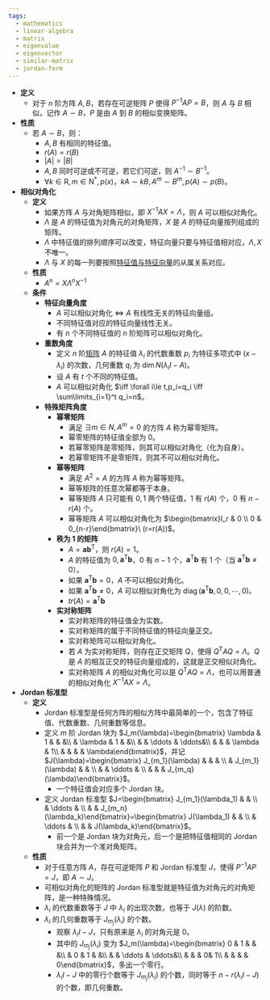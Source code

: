 ```yaml
---
tags:
  - mathematics
  - linear-algebra
  - matrix
  - eigenvalue
  - eigenvector
  - similar-matrix
  - jordan-form
---
```

- **定义**
    - 对于 $n$ 阶方阵 $A,B$，若存在可逆矩阵 $P$ 使得 $P^{-1}AP=B$，则 $A$ 与 $B$ 相似，记作 $A\sim B$，$P$ 是由 $A$ 到 $B$ 的相似变换矩阵。
- **性质**
    - 若 $A\sim B$，则：
        - $A,B$ 有相同的特征值。
        - $r(A)=r(B)$
        - $|A|=|B|$
        - $A,B$ 同时可逆或不可逆，若它们可逆，则 $A^{-1}\sim B^{-1}$。
        - $\forall k\in\mathrm R,m\in\mathrm N^*,p(x)$，$kA\sim kB,A^m\sim B^m,p(A)\sim p(B)$。
- **相似对角化** <span id="sbr8c0"></span>
    - **定义**
        - 如果方阵 $A$ 与对角矩阵相似，即 $X^{-1}AX=\Lambda$，则 $A$ 可以相似对角化。
        - $\Lambda$ 是 $A$ 的特征值为对角元的对角矩阵，$X$ 是 $A$ 的特征向量按列组成的矩阵。
        - $\Lambda$ 中特征值的排列顺序可以改变，特征向量只要与特征值相对应，$\Lambda,X$ 不唯一。
        - $\Lambda$ 与 $X$ 的每一列要按照[特征值与特征向量](/notes/docs/mathematics/linear-algrbra/eigenvalue-and-eigenvector)的从属关系对应。
    - **性质**
        - $A^n=X\Lambda^nX^{-1}$
    - **条件**
        - **特征向量角度**
            - $A$ 可以相似对角化 $\iff$ $A$ 有线性无关的特征向量组。
            - 不同特征值对应的特征向量线性无关。
            - 有 $n$ 个不同特征值的 $n$ 阶矩阵可以相似对角化。
        - **重数角度**
            - 定义 $n$ 阶[矩阵](/notes/docs/mathematics/linear-algrbra/matrix) $A$ 的特征值 $\lambda_i$ 的代数重数 $p_i$ 为特征多项式中 $(x-\lambda_i)$ 的次数，几何重数 $q_i$ 为 $\dim N(\lambda_iI-A)$。
            - 设 $A$ 有 $t$ 个不同的特征值。
            - $A$ 可以相似对角化 $\iff \forall i\le t,p_i=q_i \iff \sum\limits_{i=1}^t q_i=n$。
        - **特殊矩阵角度**
            - **幂零矩阵**
                - 满足 $\exists m\in N,A^m=0$ 的方阵 $A$ 称为幂零矩阵。
                - 幂零矩阵的特征值全部为 $0$。
                - 若幂零矩阵是零矩阵，则其可以相似对角化（化为自身）。
                - 若幂零矩阵不是零矩阵，则其不可以相似对角化。
            - **幂等矩阵**
                - 满足 $A^2=A$ 的方阵 $A$ 称为幂等矩阵。
                - 幂等矩阵的任意次幂都等于本身。
                - 幂等矩阵 $A$ 只可能有 $0,1$ 两个特征值，$1$ 有 $r(A)$ 个，$0$ 有 $n-r(A)$ 个。
                - 幂等矩阵 $A$ 可以相似对角化为 $\begin{bmatrix}I_r & 0 \\ 0 & 0_{n-r}\end{bmatrix}\ (r=r(A))$。
            - **秩为 1 的矩阵**
                - $A=\boldsymbol a\boldsymbol b^{\mathrm T}$，则 $r(A)=1$。
                - $A$ 的特征值为 $0,\boldsymbol a^{\mathrm T}\boldsymbol b$，$0$ 有 $n-1$ 个，$\boldsymbol a^{\mathrm T}\boldsymbol b$ 有 $1$ 个（当 $\boldsymbol a^{\mathrm T}\boldsymbol b\ne 0$）。
                - 如果 $\boldsymbol a^{\mathrm T}\boldsymbol b=0$，$A$ 不可以相似对角化。
                - 如果 $\boldsymbol a^{\mathrm T}\boldsymbol b\ne 0$，$A$ 可以相似对角化为 $\operatorname{diag}(\boldsymbol a^{\mathrm T}\boldsymbol b,0,0,\cdots,0)$。
                - $tr(A)=\boldsymbol a^{\mathrm T}\boldsymbol b$
            - **实对称矩阵**
                - 实对称矩阵的特征值全为实数。
                - 实对称矩阵的属于不同特征值的特征向量正交。
                - 实对称矩阵可以相似对角化。
                - 若 $A$ 为实对称矩阵，则存在正交矩阵 $Q$，使得 $Q^{\mathrm T}AQ=\Lambda$。$Q$ 是 $A$ 的相互正交的特征向量组成的，这就是正交相似对角化。
                - 实对称矩阵 $A$ 的相似对角化可以是 $Q^{\mathrm T}AQ=\Lambda$，也可以用普通的相似对角化 $X^{-1}AX=\Lambda$。
- **Jordan 标准型**
    - **定义**
        - Jordan 标准型是任何方阵的相似方阵中最简单的一个，包含了特征值、代数重数、几何重数等信息。
        - 定义 $m$ 阶 Jordan 块为 $J_m(\lambda)=\begin{bmatrix} \lambda & 1 &  & &\\  & \lambda & 1 & &\\  &  & \ddots &  \ddots&\\  &  &  & \lambda & 1\\  &  &  &  & \lambda\end{bmatrix}$，并记 $J(\lambda)=\begin{bmatrix} J_{m_1}(\lambda) &  &  & \\  & J_{m_1}(\lambda) &  & \\  &  & \ddots & \\  &  &  & J_{m_q}(\lambda)\end{bmatrix}$。
            - 一个特征值会对应多个 Jordan 块。
        - 定义 Jordan 标准型 $J=\begin{bmatrix} J_{m_1}(\lambda_1) &  & \\  & \ddots & \\  &  & J_{m_n}(\lambda_k)\end{bmatrix}=\begin{bmatrix} J(\lambda_1) &  & \\  & \ddots & \\  &  & J(\lambda_k)\end{bmatrix}$。
            - 前一个是 Jordan 块为对角元，后一个是把特征值相同的 Jordan 块合并为一个准对角矩阵。
    - **性质**
        - 对于任意方阵 $A$，存在可逆矩阵 $P$ 和 Jordan 标准型 $J$，使得 $P^{-1}AP=J$，即 $A\sim J$。
        - 可相似对角化的矩阵的 Jordan 标准型就是特征值为对角元的对角矩阵，是一种特殊情况。
        - $\lambda_i$ 的代数重数等于 $J$ 中 $\lambda_i$ 的出现次数，也等于 $J(\lambda)$ 的阶数。
        - $\lambda_i$ 的几何重数等于 $J_{m_j}(\lambda_i)$ 的个数。
            - 观察 $\lambda_i I-J$，只有原来是 $\lambda_i$ 的对角元是 $0$。
            - 其中的 $J_{m_j}(\lambda_i)$ 变为 $J_m(\lambda)=\begin{bmatrix} 0 & 1 &  & &\\  & 0 & 1 & &\\  &  & \ddots &  \ddots&\\  &  &  & 0& 1\\  &  &  &  & 0\end{bmatrix}$，多出一个零行。
            - $\lambda_i I-J$ 中的零行个数等于 $J_{m_j}(\lambda_i)$ 的个数，同时等于 $n-r(\lambda_i I-J)$ 的个数，即几何重数。
